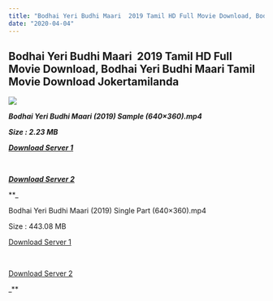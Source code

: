 ```yaml
---
title: "Bodhai Yeri Budhi Maari  2019 Tamil HD Full Movie Download, Bodhai Yeri Budhi Maari Tamil Movie Download Jokertamilanda"
date: "2020-04-04"
---
```


## Bodhai Yeri Budhi Maari  2019 Tamil HD Full Movie Download, Bodhai Yeri Budhi Maari Tamil Movie Download Jokertamilanda

![](https://images.moviebuff.com/33256e17-cc48-4d2b-861d-e655678fa83f?w=1000)

**_Bodhai Yeri Budhi Maari (2019) Sample (640×360).mp4_**

**_Size : 2.23 MB_**

**_[Download Server 1](http://c1.wetransfer.vip/files/Tamil{a3b04ca4513862e5e6faa05865f310bf9da13080b46bbc045b167bb82cb0d9ff}20Movies/Tamil{a3b04ca4513862e5e6faa05865f310bf9da13080b46bbc045b167bb82cb0d9ff}202019{a3b04ca4513862e5e6faa05865f310bf9da13080b46bbc045b167bb82cb0d9ff}20Movies/Bodhai{a3b04ca4513862e5e6faa05865f310bf9da13080b46bbc045b167bb82cb0d9ff}20Yeri{a3b04ca4513862e5e6faa05865f310bf9da13080b46bbc045b167bb82cb0d9ff}20Budhi{a3b04ca4513862e5e6faa05865f310bf9da13080b46bbc045b167bb82cb0d9ff}20Maari{a3b04ca4513862e5e6faa05865f310bf9da13080b46bbc045b167bb82cb0d9ff}20(2019)/Bodhai{a3b04ca4513862e5e6faa05865f310bf9da13080b46bbc045b167bb82cb0d9ff}20Yeri{a3b04ca4513862e5e6faa05865f310bf9da13080b46bbc045b167bb82cb0d9ff}20Budhi{a3b04ca4513862e5e6faa05865f310bf9da13080b46bbc045b167bb82cb0d9ff}20Maari{a3b04ca4513862e5e6faa05865f310bf9da13080b46bbc045b167bb82cb0d9ff}20(2019){a3b04ca4513862e5e6faa05865f310bf9da13080b46bbc045b167bb82cb0d9ff}20Proper{a3b04ca4513862e5e6faa05865f310bf9da13080b46bbc045b167bb82cb0d9ff}20HDRip/Bodhai{a3b04ca4513862e5e6faa05865f310bf9da13080b46bbc045b167bb82cb0d9ff}20Yeri{a3b04ca4513862e5e6faa05865f310bf9da13080b46bbc045b167bb82cb0d9ff}20Budhi{a3b04ca4513862e5e6faa05865f310bf9da13080b46bbc045b167bb82cb0d9ff}20Maari{a3b04ca4513862e5e6faa05865f310bf9da13080b46bbc045b167bb82cb0d9ff}20(2019){a3b04ca4513862e5e6faa05865f310bf9da13080b46bbc045b167bb82cb0d9ff}20Sample{a3b04ca4513862e5e6faa05865f310bf9da13080b46bbc045b167bb82cb0d9ff}20(640x360).mp4)_**

**_[  
](http://c1.wetransfer.vip/files/Tamil{a3b04ca4513862e5e6faa05865f310bf9da13080b46bbc045b167bb82cb0d9ff}20Movies/Tamil{a3b04ca4513862e5e6faa05865f310bf9da13080b46bbc045b167bb82cb0d9ff}202019{a3b04ca4513862e5e6faa05865f310bf9da13080b46bbc045b167bb82cb0d9ff}20Movies/Bodhai{a3b04ca4513862e5e6faa05865f310bf9da13080b46bbc045b167bb82cb0d9ff}20Yeri{a3b04ca4513862e5e6faa05865f310bf9da13080b46bbc045b167bb82cb0d9ff}20Budhi{a3b04ca4513862e5e6faa05865f310bf9da13080b46bbc045b167bb82cb0d9ff}20Maari{a3b04ca4513862e5e6faa05865f310bf9da13080b46bbc045b167bb82cb0d9ff}20(2019)/Bodhai{a3b04ca4513862e5e6faa05865f310bf9da13080b46bbc045b167bb82cb0d9ff}20Yeri{a3b04ca4513862e5e6faa05865f310bf9da13080b46bbc045b167bb82cb0d9ff}20Budhi{a3b04ca4513862e5e6faa05865f310bf9da13080b46bbc045b167bb82cb0d9ff}20Maari{a3b04ca4513862e5e6faa05865f310bf9da13080b46bbc045b167bb82cb0d9ff}20(2019){a3b04ca4513862e5e6faa05865f310bf9da13080b46bbc045b167bb82cb0d9ff}20Proper{a3b04ca4513862e5e6faa05865f310bf9da13080b46bbc045b167bb82cb0d9ff}20HDRip/Bodhai{a3b04ca4513862e5e6faa05865f310bf9da13080b46bbc045b167bb82cb0d9ff}20Yeri{a3b04ca4513862e5e6faa05865f310bf9da13080b46bbc045b167bb82cb0d9ff}20Budhi{a3b04ca4513862e5e6faa05865f310bf9da13080b46bbc045b167bb82cb0d9ff}20Maari{a3b04ca4513862e5e6faa05865f310bf9da13080b46bbc045b167bb82cb0d9ff}20(2019){a3b04ca4513862e5e6faa05865f310bf9da13080b46bbc045b167bb82cb0d9ff}20Sample{a3b04ca4513862e5e6faa05865f310bf9da13080b46bbc045b167bb82cb0d9ff}20(640x360).mp4)_**

**_[Download Server 2](http://c1.wetransfer.vip/files/Tamil{a3b04ca4513862e5e6faa05865f310bf9da13080b46bbc045b167bb82cb0d9ff}20Movies/Tamil{a3b04ca4513862e5e6faa05865f310bf9da13080b46bbc045b167bb82cb0d9ff}202019{a3b04ca4513862e5e6faa05865f310bf9da13080b46bbc045b167bb82cb0d9ff}20Movies/Bodhai{a3b04ca4513862e5e6faa05865f310bf9da13080b46bbc045b167bb82cb0d9ff}20Yeri{a3b04ca4513862e5e6faa05865f310bf9da13080b46bbc045b167bb82cb0d9ff}20Budhi{a3b04ca4513862e5e6faa05865f310bf9da13080b46bbc045b167bb82cb0d9ff}20Maari{a3b04ca4513862e5e6faa05865f310bf9da13080b46bbc045b167bb82cb0d9ff}20(2019)/Bodhai{a3b04ca4513862e5e6faa05865f310bf9da13080b46bbc045b167bb82cb0d9ff}20Yeri{a3b04ca4513862e5e6faa05865f310bf9da13080b46bbc045b167bb82cb0d9ff}20Budhi{a3b04ca4513862e5e6faa05865f310bf9da13080b46bbc045b167bb82cb0d9ff}20Maari{a3b04ca4513862e5e6faa05865f310bf9da13080b46bbc045b167bb82cb0d9ff}20(2019){a3b04ca4513862e5e6faa05865f310bf9da13080b46bbc045b167bb82cb0d9ff}20Proper{a3b04ca4513862e5e6faa05865f310bf9da13080b46bbc045b167bb82cb0d9ff}20HDRip/Bodhai{a3b04ca4513862e5e6faa05865f310bf9da13080b46bbc045b167bb82cb0d9ff}20Yeri{a3b04ca4513862e5e6faa05865f310bf9da13080b46bbc045b167bb82cb0d9ff}20Budhi{a3b04ca4513862e5e6faa05865f310bf9da13080b46bbc045b167bb82cb0d9ff}20Maari{a3b04ca4513862e5e6faa05865f310bf9da13080b46bbc045b167bb82cb0d9ff}20(2019){a3b04ca4513862e5e6faa05865f310bf9da13080b46bbc045b167bb82cb0d9ff}20Sample{a3b04ca4513862e5e6faa05865f310bf9da13080b46bbc045b167bb82cb0d9ff}20(640x360).mp4)_**

**_

Bodhai Yeri Budhi Maari (2019) Single Part (640×360).mp4

Size : 443.08 MB

[Download Server 1](http://c5.wetransfer.vip//files/Bodhai{a3b04ca4513862e5e6faa05865f310bf9da13080b46bbc045b167bb82cb0d9ff}20Yeri{a3b04ca4513862e5e6faa05865f310bf9da13080b46bbc045b167bb82cb0d9ff}20Budhi{a3b04ca4513862e5e6faa05865f310bf9da13080b46bbc045b167bb82cb0d9ff}20Maari{a3b04ca4513862e5e6faa05865f310bf9da13080b46bbc045b167bb82cb0d9ff}20(2019).mp4)

[  
](http://c5.wetransfer.vip//files/Bodhai{a3b04ca4513862e5e6faa05865f310bf9da13080b46bbc045b167bb82cb0d9ff}20Yeri{a3b04ca4513862e5e6faa05865f310bf9da13080b46bbc045b167bb82cb0d9ff}20Budhi{a3b04ca4513862e5e6faa05865f310bf9da13080b46bbc045b167bb82cb0d9ff}20Maari{a3b04ca4513862e5e6faa05865f310bf9da13080b46bbc045b167bb82cb0d9ff}20(2019).mp4)

[Download Server 2](http://c5.wetransfer.vip//files/Bodhai{a3b04ca4513862e5e6faa05865f310bf9da13080b46bbc045b167bb82cb0d9ff}20Yeri{a3b04ca4513862e5e6faa05865f310bf9da13080b46bbc045b167bb82cb0d9ff}20Budhi{a3b04ca4513862e5e6faa05865f310bf9da13080b46bbc045b167bb82cb0d9ff}20Maari{a3b04ca4513862e5e6faa05865f310bf9da13080b46bbc045b167bb82cb0d9ff}20(2019).mp4)

_**

